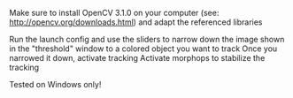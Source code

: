 Make sure to install OpenCV 3.1.0 on your computer
(see: http://opencv.org/downloads.html)
and adapt the referenced libraries

Run the launch config and use the sliders to narrow down 
the image shown in the "threshold" window to a colored object you want to track
Once you narrowed it down, activate tracking
Activate morphops to stabilize the tracking

Tested on Windows only!